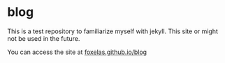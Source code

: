 # blog

This is a test repository to familiarize myself with jekyll.
This site or might not be used in the future. 

You can access the site at [foxelas.github.io/blog](https://foxelas.github.io/blog/)
